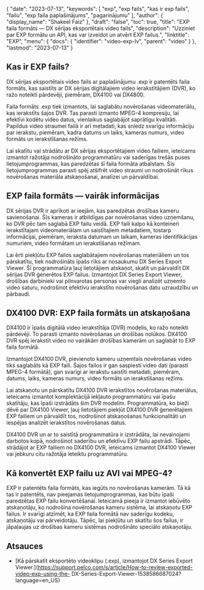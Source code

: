 {
  "date": "2023-07-13",
  "keywords": [
"exp",
"exp fails",
"kas ir exp fails",
"failu",
"exp faila paplašinājums",
"pagarinājumu"
],
  "author": {
    "display_name": "Shakeel Faiz"
},
  "draft": "false",
  "toc": true,
  "title": "EXP faila formāts — DX sērijas eksportētais video fails",
  "description": "Uzziniet par EXP formātu un API, kas var izveidot un atvērt EXP failus.",
  "linktitle": "EXP",
  "menu": {
    "docs": {
      "identifier": "video-exp-lv",
      "parent": "video"
}
},
  "lastmod": "2023-07-13"
}

## Kas ir EXP fails?

DX sērijas eksportētais video fails ar paplašinājumu .exp ir patentēts faila formāts, kas saistīts ar DX sērijas digitālajiem video ierakstītājiem (DVR), ko ražo noteikti pārdevēji, piemēram, DX4100 vai DX4800.

Faila formāts .exp tiek izmantots, lai saglabātu novērošanas videomateriālu, kas ierakstīts šajos DVR. Tas parasti izmanto MPEG-4 kompresiju, lai efektīvi kodētu video datus, vienlaikus saglabājot saprātīgu kvalitāti. Papildus video straumei failā ir arī metadati, kas sniedz svarīgu informāciju par ierakstu, piemēram, kadra datums un laiks, kameras numurs, video formāts un ierakstīšanas režīms.

Lai skatītu vai strādātu ar DX sērijas eksportētajiem video failiem, ieteicams izmantot ražotāja nodrošināto programmatūru vai saderīgas trešās puses lietojumprogrammas, kas paredzētas šī faila formāta atbalstam. Šīs lietojumprogrammas parasti spēj atšifrēt video straumi un nodrošināt rīkus novērošanas materiāla atskaņošanai, analīzei un pārvaldībai.

## EXP faila formāts — vairāk informācijas 

DX sērijas DVR ir aprīkoti ar ieejām, kas paredzētas drošības kameru savienošanai. Šīs kameras ir atbildīgas par novērošanas video uzņemšanu, ko DVR pēc tam saglabā EXP failu veidā. EXP faili kalpo kā konteineri ierakstītajam videomateriālam un saistītajiem metadatiem, tostarp informācijai, piemēram, ieraksta datumam un laikam, kameras identifikācijas numuriem, video formātam un ierakstīšanas režīmam.

Lai ērti piekļūtu EXP failos saglabātajiem novērošanas materiāliem un tos pārskatītu, tiek nodrošināts īpašs rīks ar nosaukumu DX Series Export Viewer. Šī programmatūra ļauj lietotājiem atskaņot, skatīt un pārvaldīt DX sērijas DVR ģenerētos EXP failus. Izmantojot DX Series Export Viewer, drošības darbinieki vai pilnvarotas personas var viegli analizēt uzņemto video saturu, nodrošinot efektīvu ierakstīto novērošanas datu uzraudzību un pārbaudi.

## DX4100 DVR: EXP faila formāts un atskaņošana

DX4100 ir īpašs digitālā video ierakstītāja (DVR) modelis, ko ražo noteikti pārdevēji. To parasti izmanto novērošanas un drošības nolūkos. DX4100 DVR spēj ierakstīt video no vairākām drošības kamerām un saglabāt to EXP faila formātā.

Izmantojot DX4100 DVR, pievienoto kameru uzņemtais novērošanas video tiks saglabāts kā EXP faili. Šajos failos ir gan saspiesti video dati (parasti MPEG-4 formātā), gan svarīgi ar ierakstu saistīti metadati, piemēram, datums, laiks, kameras numurs, video formāts un ierakstīšanas režīms.

Lai atskaņotu un pārskatītu DX4100 DVR ierakstītos novērošanas materiālus, ieteicams izmantot komplektācijā iekļauto programmatūru vai īpašu skatītāju, kas īpaši izstrādāts šim DVR modelim. Programmatūra, ko bieži dēvē par DX4100 Viewer, ļauj lietotājiem piekļūt DX4100 DVR ģenerētajiem EXP failiem un pārvaldīt tos, nodrošinot atskaņošanas funkcionalitāti un iespējas analizēt ierakstītos novērošanas datus.

DX4100 DVR un ar to saistītā programmatūra ir izstrādāta, lai nevainojami darbotos kopā, nodrošinot saderību un efektīvu EXP failu apstrādi. Tāpēc, strādājot ar EXP failiem no DX4100 DVR, ieteicams izmantot DX4100 Viewer vai jebkuru citu ražotāja ieteiktu programmatūru.


## Kā konvertēt EXP failu uz AVI vai MPEG-4?

EXP ir patentēts faila formāts, kas iegūts no novērošanas kamerām. Tā kā tas ir patentēts, nav pieejamas lietojumprogrammas, kas būtu īpaši paredzētas EXP failu konvertēšanai. Ieteicamā pieeja ir izmantot iebūvēto atskaņotāju, ko nodrošina novērošanas kameru sistēma, lai atskaņotu EXP failus. Ir svarīgi atzīmēt, ka EXP faila formātā nav saderīgu kodeku, atskaņotāju vai pārveidotāju. Tāpēc, lai piekļūtu un skatītu šos failus, ir jāpaļaujas uz drošības kameru sistēmas nodrošināto speciālo atskaņotāju.

## Atsauces
* [Kā pārskatīt eksportēto videoklipu (.exp), izmantojot DX Series Export Viewer.](https://support.pelco.com/s/article/How-to-review-exported-video-exp-using-the- DX-Series-Export-Viewer-1538586687024?language=en_US)








